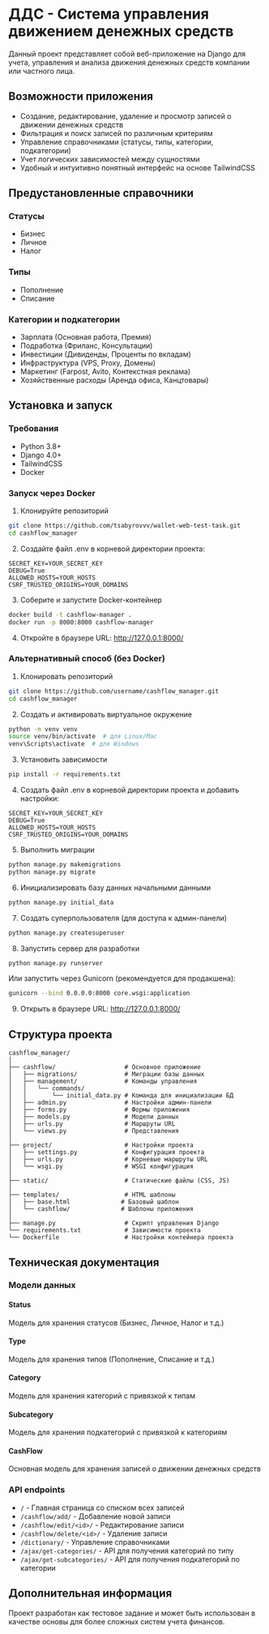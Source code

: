 # ДДС - Система управления движением денежных средств

Данный проект представляет собой веб-приложение на Django для учета, управления и анализа движения денежных средств компании или частного лица.

## Возможности приложения

- Создание, редактирование, удаление и просмотр записей о движении денежных средств
- Фильтрация и поиск записей по различным критериям
- Управление справочниками (статусы, типы, категории, подкатегории)
- Учет логических зависимостей между сущностями
- Удобный и интуитивно понятный интерфейс на основе TailwindCSS

## Предустановленные справочники

### Статусы
- Бизнес
- Личное
- Налог

### Типы
- Пополнение
- Списание

### Категории и подкатегории
- Зарплата (Основная работа, Премия)
- Подработка (Фриланс, Консультации)
- Инвестиции (Дивиденды, Проценты по вкладам)
- Инфраструктура (VPS, Proxy, Домены)
- Маркетинг (Farpost, Avito, Контекстная реклама)
- Хозяйственные расходы (Аренда офиса, Канцтовары)

## Установка и запуск

### Требования
- Python 3.8+
- Django 4.0+
- TailwindCSS
- Docker

### Запуск через Docker

1. Клонируйте репозиторий
```bash
git clone https://github.com/tsabyrovvv/wallet-web-test-task.git
cd cashflow_manager
```

2. Создайте файл .env в корневой директории проекта:
```
SECRET_KEY=YOUR_SECRET_KEY
DEBUG=True
ALLOWED_HOSTS=YOUR_HOSTS
CSRF_TRUSTED_ORIGINS=YOUR_DOMAINS
```

3. Соберите и запустите Docker-контейнер
```bash
docker build -t cashflow-manager .
docker run -p 8000:8000 cashflow-manager
```

4. Откройте в браузере URL: http://127.0.0.1:8000/

### Альтернативный способ (без Docker)

1. Клонировать репозиторий
```bash
git clone https://github.com/username/cashflow_manager.git
cd cashflow_manager
```

2. Создать и активировать виртуальное окружение
```bash
python -m venv venv
source venv/bin/activate  # для Linux/Mac
venv\Scripts\activate  # для Windows
```

3. Установить зависимости
```bash
pip install -r requirements.txt
```

4. Создать файл .env в корневой директории проекта и добавить настройки:
```
SECRET_KEY=YOUR_SECRET_KEY
DEBUG=True
ALLOWED_HOSTS=YOUR_HOSTS
CSRF_TRUSTED_ORIGINS=YOUR_DOMAINS
```

5. Выполнить миграции
```bash
python manage.py makemigrations
python manage.py migrate
```

6. Инициализировать базу данных начальными данными
```bash
python manage.py initial_data
```

7. Создать суперпользователя (для доступа к админ-панели)
```bash
python manage.py createsuperuser
```

8. Запустить сервер для разработки
```bash
python manage.py runserver
```

Или запустить через Gunicorn (рекомендуется для продакшена):
```bash
gunicorn --bind 0.0.0.0:8000 core.wsgi:application
```

9. Открыть в браузере URL: http://127.0.0.1:8000/

## Структура проекта

```
cashflow_manager/
│
├── cashflow/                   # Основное приложение
│   ├── migrations/             # Миграции базы данных
│   ├── management/             # Команды управления
│   │   └── commands/
│   │       └── initial_data.py # Команда для инициализации БД
│   ├── admin.py                # Настройки админ-панели
│   ├── forms.py                # Формы приложения
│   ├── models.py               # Модели данных
│   ├── urls.py                 # Маршруты URL
│   └── views.py                # Представления
│
├── project/                    # Настройки проекта
│   ├── settings.py             # Конфигурация проекта
│   ├── urls.py                 # Корневые маршруты URL
│   └── wsgi.py                 # WSGI конфигурация
│
├── static/                     # Статические файлы (CSS, JS)
│
├── templates/                  # HTML шаблоны
│   ├── base.html              # Базовый шаблон
│   └── cashflow/              # Шаблоны приложения
│
├── manage.py                   # Скрипт управления Django
└── requirements.txt            # Зависимости проекта
└── Dockerfile                  # Настройки контейнера проекта
```

## Техническая документация

### Модели данных

#### Status
Модель для хранения статусов (Бизнес, Личное, Налог и т.д.)

#### Type
Модель для хранения типов (Пополнение, Списание и т.д.)

#### Category
Модель для хранения категорий с привязкой к типам

#### Subcategory
Модель для хранения подкатегорий с привязкой к категориям

#### CashFlow
Основная модель для хранения записей о движении денежных средств

### API endpoints

- `/` - Главная страница со списком всех записей
- `/cashflow/add/` - Добавление новой записи
- `/cashflow/edit/<id>/` - Редактирование записи
- `/cashflow/delete/<id>/` - Удаление записи
- `/dictionary/` - Управление справочниками
- `/ajax/get-categories/` - API для получения категорий по типу
- `/ajax/get-subcategories/` - API для получения подкатегорий по категории

## Дополнительная информация

Проект разработан как тестовое задание и может быть использован в качестве основы для более сложных систем учета финансов.